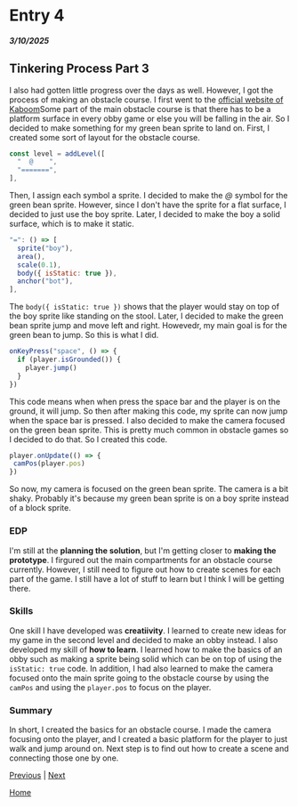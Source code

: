 # Entry 4
##### 3/10/2025

## Tinkering Process Part 3
I also had gotten little progress over the days as well. However, I got the process of making an obstacle course. I first went to the [official website of Kaboom](https://kaboomjs.com/play?example=platformer)Some part of the main obstacle course is that there has to be a platform surface in every obby game or else you will be falling in the air. So I decided to make something for my green bean sprite to land on. First, I created some sort of layout for the obstacle course.
```js
const level = addLevel([
  "  @    ",
  "=======",
],
```
Then, I assign each symbol a sprite. I decided to make the _@_ symbol for the green bean sprite. However, since I don't have the sprite for a flat surface, I decided to just use the boy sprite. Later, I decided to make the boy a solid surface, which is to make it static.
```js
"=": () => [
  sprite("boy"),
  area(),
  scale(0.1),
  body({ isStatic: true }),
  anchor("bot"),
],
```
The `body({ isStatic: true })` shows that the player would stay on top of the boy sprite like standing on the stool. Later, I decided to make the green bean sprite jump and move left and right. Howevedr, my main goal is for the green bean to jump. So this is what I did.
```js
onKeyPress("space", () => {
  if (player.isGrounded()) {
    player.jump()
  }
})
```
This code means when when press the space bar and the player is on the ground, it will jump. So then after making this code, my sprite can now jump when the space bar is pressed. I also decided to make the camera focused on the green bean sprite. This is pretty much common in obstacle games so I decided to do that. So I created this code.
```js
player.onUpdate(() => {
 camPos(player.pos)
})
```
So now, my camera is focused on the green bean sprite. The camera is a bit shaky. Probably it's because my green bean sprite is on a boy sprite instead of a block sprite.

### EDP
I'm still at the **planning the solution**, but I'm getting closer to **making the prototype**. I firgured out the main compartments for an obstacle course currently. However, I still need to figure out how to create scenes for each part of the game. I still have a lot of stuff to learn but I think I will be getting there.

### Skills
One skill I have developed was **creatiivity**. I learned to create new ideas for my game in the second level and decided to make an obby instead. I also developed my skill of **how to learn**. I learned how to make the basics of an obby such as making a sprite being solid which can be on top of using the `isStatic: true` code. In addition, I had also learned to make the camera focused onto the main sprite going to the obstacle course by using the `camPos` and using the `player.pos` to focus on the player.

### Summary
In short, I created the basics for an obstacle course. I made the camera focusing onto the player, and I created a basic platform for the player to just walk and jump around on. Next step is to find out how to create a scene and connecting those one by one.

[Previous](entry03.md) | [Next](entry05.md)

[Home](../README.md)
